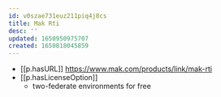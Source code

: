 ```yaml
---
id: v0szae731euz211piq4j8cs
title: Mak Rti
desc: ''
updated: 1650950975707
created: 1650818045859
---
```



- [[p.hasURL]] https://www.mak.com/products/link/mak-rti
- [[p.hasLicenseOption]]
  - two-federate environments for free
